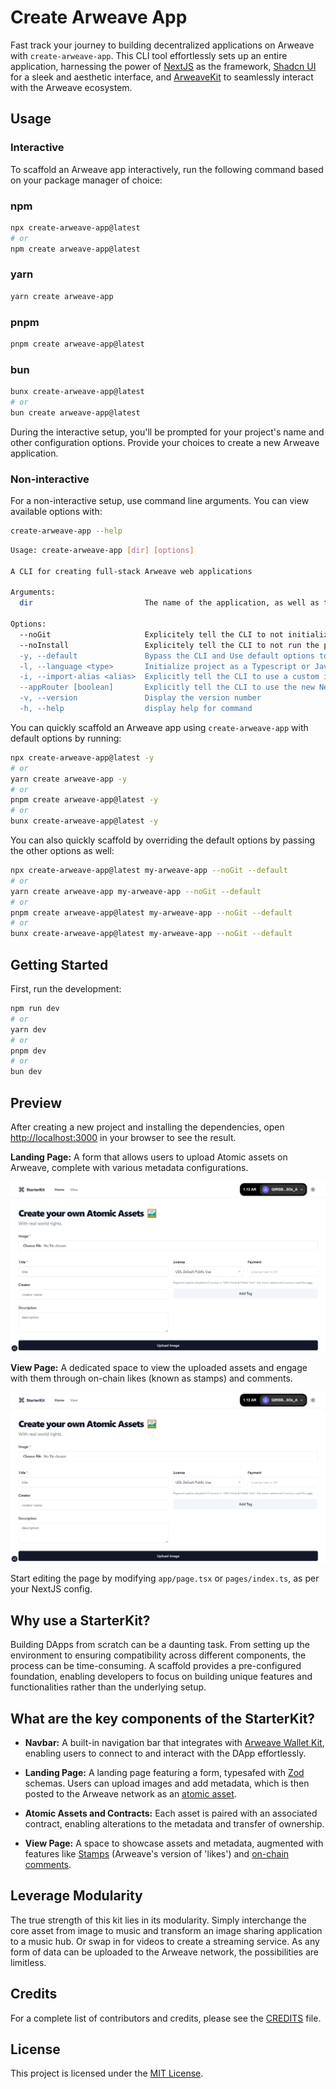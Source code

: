 # Create Arweave App

Fast track your journey to building decentralized applications on Arweave with `create-arweave-app`. This CLI tool effortlessly sets up an entire application, harnessing the power of [NextJS](https://nextjs.org/) as the framework, [Shadcn UI](https://ui.shadcn.com/) for a sleek and aesthetic interface, and [ArweaveKit](https://arweavekit.com/?utm_source=Github&utm_medium=StarterKit+Repo&utm_campaign=Create-Arweave-App+StarterKit+Docs&utm_id=Create-Arweave-App+StarterKit+Docs) to seamlessly interact with the Arweave ecosystem.

## Usage

### Interactive

To scaffold an Arweave app interactively, run the following command based on your package manager of choice:

### npm

```bash
npx create-arweave-app@latest
# or
npm create arweave-app@latest
```

### yarn

```bash
yarn create arweave-app
```

### pnpm

```bash
pnpm create arweave-app@latest
```

### bun

```bash
bunx create-arweave-app@latest
# or
bun create arweave-app@latest
```

During the interactive setup, you'll be prompted for your project's name and other configuration options. Provide your choices to create a new Arweave application.

### Non-interactive

For a non-interactive setup, use command line arguments. You can view available options with:

```bash
create-arweave-app --help
```

```bash
Usage: create-arweave-app [dir] [options]

A CLI for creating full-stack Arweave web applications

Arguments:
  dir                         The name of the application, as well as the name of the directory to create

Options:
  --noGit                     Explicitely tell the CLI to not initialize a new git repo in the project (default: false)
  --noInstall                 Explicitely tell the CLI to not run the package manager's install command (default: false)
  -y, --default               Bypass the CLI and Use default options to bootstrap a new Arweave app. Note: Default options can be overridden by user-provided options. (default: false)
  -l, --language <type>       Initialize project as a Typescript or JavaScript project (choices: "typescript", "javascript", "ts", "js", default: "typescript")
  -i, --import-alias <alias>  Explicitly tell the CLI to use a custom import alias (default: "@/")
  --appRouter [boolean]       Explicitly tell the CLI to use the new Next.js app router (default: true)
  -v, --version               Display the version number
  -h, --help                  display help for command
```

You can quickly scaffold an Arweave app using `create-arweave-app` with default options by running:

```bash
npx create-arweave-app@latest -y
# or
yarn create arweave-app -y
# or
pnpm create arweave-app@latest -y
# or
bunx create-arweave-app@latest -y
```

You can also quickly scaffold by overriding the default options by passing the other options as well:

```bash
npx create-arweave-app@latest my-arweave-app --noGit --default
# or
yarn create arweave-app my-arweave-app --noGit --default
# or
pnpm create arweave-app@latest my-arweave-app --noGit --default
# or
bunx create-arweave-app@latest my-arweave-app --noGit --default
```

## Getting Started

First, run the development:

```bash
npm run dev
# or
yarn dev
# or
pnpm dev
# or
bun dev
```

## Preview

After creating a new project and installing the dependencies, open [http://localhost:3000](http://localhost:3000) in your browser to see the result.

**Landing Page:** A form that allows users to upload Atomic assets on Arweave, complete with various metadata configurations.

![Landing Page Form Preview](../web/public/landing-preview.png)

**View Page:** A dedicated space to view the uploaded assets and engage with them through on-chain likes (known as stamps) and comments.

![View Page Preview](../web/public/landing-preview.png)

Start editing the page by modifying `app/page.tsx` or `pages/index.ts`, as per your NextJS config.

## Why use a StarterKit?

Building DApps from scratch can be a daunting task. From setting up the environment to ensuring compatibility across different components, the process can be time-consuming. A scaffold provides a pre-configured foundation, enabling developers to focus on building unique features and functionalities rather than the underlying setup.

## What are the key components of the StarterKit?

- **Navbar:** A built-in navigation bar that integrates with [Arweave Wallet Kit](https://docs.arweavekit.com/wallets/wallet-kit?utm_source=Github&utm_medium=StarterKit+Repo&utm_campaign=Create-Arweave-App+StarterKit+Docs&utm_id=Create-Arweave-App+StarterKit+Docs), enabling users to connect to and interact with the DApp effortlessly.

- **Landing Page:** A landing page featuring a form, typesafed with [Zod](https://zod.dev/) schemas. Users can upload images and add metadata, which is then posted to the Arweave network as an [atomic asset](https://cookbook.arweave.dev/concepts/atomic-tokens.html).

- **Atomic Assets and Contracts:** Each asset is paired with an associated contract, enabling alterations to the metadata and transfer of ownership.

- **View Page:** A space to showcase assets and metadata, augmented with features like [Stamps](https://stamps.arweave.dev/#/en/main) (Arweave's version of 'likes') and [on-chain comments](https://specs.ar-io.dev/#/view/SYCrxZYzhP_L_iwmxS7niejyeJ_XhJtN4EArplCPHGQ).

## Leverage Modularity

The true strength of this kit lies in its modularity. Simply interchange the core asset from image to music and transform an image sharing application to a music hub. Or swap in for videos to create a streaming service. As any form of data can be uploaded to the Arweave network, the possibilities are limitless.

## Credits

For a complete list of contributors and credits, please see the [CREDITS](https://github.com/labscommunity/starterkit/blob/main/CREDITS.md) file.

## License

This project is licensed under the [MIT License](https://github.com/labscommunity/starterkit/blob/main/LICENSE).
